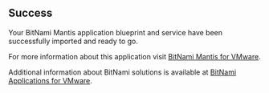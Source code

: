 [BitNami Applications for VMware]: http://bitnami.org/vmware "BitNami Applications for VMware"
[BitNami Mantis for VMware]: http://bitnami.org/vmware/mantis "BitNami Mantis for VMware"


## Success
Your BitNami Mantis application blueprint and service have been successfully imported and ready to go.

For more information about this application visit [BitNami Mantis for VMware].

Additional information about BitNami solutions is available at [BitNami Applications for VMware].

